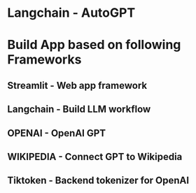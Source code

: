 # Langchain - AutoGPT


# Build App based on following Frameworks
## Streamlit - Web app framework
## Langchain - Build LLM workflow
## OPENAI - OpenAI GPT
## WIKIPEDIA - Connect GPT to Wikipedia
## Tiktoken - Backend tokenizer for OpenAI 
